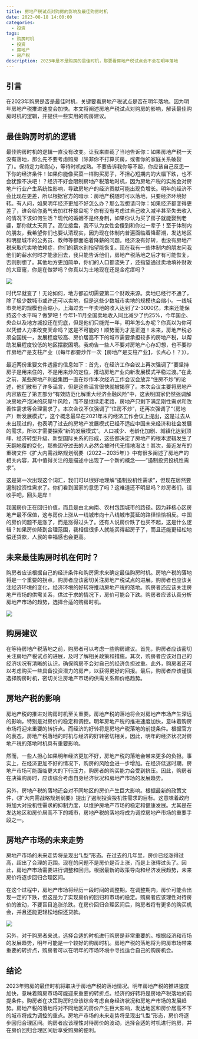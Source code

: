 ```yaml
---
title: 房地产税试点对购房的影响及最佳购房时机
date: 2023-08-18 14:00:00
categories:
  - 投资
tags:
  - 购房时机
  - 投资
  - 房地产
  - 房产税
description: 2023年是不是购房的最佳时机，那要看房地产税试点会不会在明年落地
---
```


## 引言

在2023年购房是否是最佳时机，关键要看房地产税试点是否在明年落地。因为明年房地产税推进速度会加快。本文将阐述房地产税试点对购房的影响，解读最佳购房时机的逻辑，并提供一些实用的购房建议。

## 最佳购房时机的逻辑

最佳购房时机的逻辑一直没有改变。让我来直截了当地告诉你：如果房地产税一天没有落地，那么先不要考虑购房（除非你不打算买房，或者你的家庭关系破裂了）。保持定力和耐心，等待时机成熟。不要告诉我你等不起，你应该自己反思一下你的经济条件！如果你能像买菜一样购买房子，不担心短期内的大幅下跌，也不会犹豫不决吧！？经济不好会限制房地产税落地时机，因为房地产税的实施会对房地产行业产生系统性影响，导致房地产的经济贡献可能出现负增长。明年的经济不会比现在更差，所以根据官方的暗示：房地产税随时可以落地，只要经济环境好转。有人问，如果明年经济更加不好怎么办？那么我想请问你：如果经济都变得更差了，谁会给你勇气去加杠杆接盘呢？你有没有考虑过自己收入减半甚至失去收入的情况下该如何生活？现代的婚姻不是终身制，如果你认为买了房子就能娶到老婆，那你就太天真了。高位接盘，我不认为女性会傻到和你过一辈子！至于体制内的朋友，我希望你们也要认清现实，因为现在体制内普遍面临着降薪潮，发达地区和明星城市的公务员、教师等都面临着降薪的问题。经济没有好转，也没有房地产税来取代卖地依赖症，你们的薪水别指望能恢复。现在我有一些体制内的朋友问我他们的薪水何时才能涨回去，我只能告诉他们，房地产税落地之后才有可能恢复，否则别想了。其他地方更加简单，你们的人口都流失了，还指望通过卖地填补财政的大窟窿，你是在做梦吗？你真以为土地现在还是金疙瘩吗？

![](https://cdn.jsdelivr.net/gh/PirlosM/image@main/20230818141233.png)

时代早就变了！无论如何，地方都迫切需要第二个财政来源。卖地已经行不通了，除了极少数城市或许还可以卖地，但是这些少数城市卖地的规模也会缩小。一线城市卖地的规模也会缩小，上海过去一年卖地的收入达到了2-3000亿，未来还能保持这个水平吗？做梦吧！今年1-11月全国卖地收入同比减少了约25%，今年国企、央企以及地方城投还在兜底，但是他们只能兜一年，明年怎么办呢？你真以为你可以凭借人力来改变天命吗？这是不可能的！顺势而为才是正道！未来，房地产税必须全国统一，发展程度较高、房价居高不下的城市需要承担较多的房地产税，以帮助发展程度较低的地区摆脱困境。我劝告一些人不要对房地产心存幻想，也不要炒作房地产是支柱产业（《每年都要炒作一次【房地产是支柱产业】，长点心！？》）。

最近两份重要文件透露的信息如下：首先，在经济工作会议上再次强调了“要坚持房子是用来住的，不是用来炒的定位，推动房地产业向新发展模式平稳过渡。”在此之前，某些房地产利益集团一直在炒作本次经济工作会议会放弃“住房不炒”的论述，他们散布了许多谣言，但是这些谣言很快就被揭穿了。本次会议主要将房地产内容放在了第五部分“有效防范化解重大经济金融风险”中，这表明国家仍然强调解决房地产泡沫的灰犀牛风险，而不是继续走老路，房地产只剩下满足刚性需求和改善性需求等合理需求了。本次会议不仅强调了“住房不炒”，还再次强调了“（房地产）新发展模式”，这个概念最早在2021年末的经济工作会议上提出，这是过去从未出现过的，也表明了过去的房地产发展模式已经不适应中国未来经济和社会发展的需求，所以才需要探索“新的发展模式”。人口减少、老龄化加剧、城镇化达到顶峰、经济转型升级、新型国际关系的形成，这些都决定了房地产的根本逻辑发生了天翻地覆的变化，那些固守过去的人必然会被时代无情地淘汰！其次，最近发布的重磅文件《扩大内需战略规划纲要（2022－2035年）》中有很多阐述了房地产的相关内容，其中值得关注的是描述中出现了一个新的概念——“遏制投资投机性需求”。

这是第一次出现这个词汇，我们可以很好地理解“遏制投机性需求”，但现在居然要遏制投资性需求了。你们看到国家的意思了吗？这难道还不明显吗？炒房者们，请收手吧，回头是岸！

我国房价正在回归价值，而且是由北向南、农村包围城市的路径。因为非核心区房地产最不保值，这与房价上涨从一线城市向十八线城市蔓延的路径恰恰相反。中国的房价问题不是涨了，而是涨得过头了。还有人说房价跌了也买不起，这是什么逻辑？如果房价降到合理范围，我相信很多人就能买得起房子了，而且还能更轻松地偿还贷款，人民的幸福感也会更高。

## 未来最佳购房时机在何时？

购房者应该根据自己的经济条件和购房需求来确定最佳购房时机。房地产税的落地将是一个重要的拐点，购房者应该密切关注房地产税试点的进展。购房者也应该关注经济环境的变化，经济环境的好转将推动房地产税的落地。购房者还应该关注房地产市场的供需关系，供过于求的情况下，房价可能会下跌。购房者应该认真分析房地产市场的趋势，选择合适的购房时机。

![](https://cdn.jsdelivr.net/gh/PirlosM/image@main/20230818141422.png)

## 购房建议

在等待房地产税落地之前，购房者可以考虑一些购房建议。首先，购房者应该密切关注房地产税试点的进展，及时了解相关政策和措施。其次，购房者应该对自己的经济状况有清晰的认识，确保购房不会对自己的经济负担过重。此外，购房者还可以考虑购买一些具备投资潜力的房产，以获得更好的回报。最后，购房者应该谨慎选择购房时机，密切关注房地产市场的供需关系和价格趋势。

## 房地产税的影响

房地产税的推进对购房时机至关重要。房地产税的落地将会对房地产市场产生深远的影响，特别是对房价的稳定和调控。明年房地产税的推进速度加快，意味着购房市场将迎来重要的转折点。而经济的好转将是房地产税落地的前提条件。根据官方的表态，房地产税落地的时机与经济的好转密切相关。因此，明年的经济状况对房地产税的落地时机具有重要影响。

然而，一些人担心如果明年经济更加不好，房地产税的落地会带来更多的负担。事实上，在经济更加不好的情况下，购房的风险会进一步增加。在经济低迷时期，房地产市场可能面临更大的下行压力，购房者的购买能力会受到挤压。因此，购房者在决策购房时，应该综合考虑自身经济状况和房地产市场的发展趋势。

另外，房地产税的落地还会对不同地区的房价产生巨大影响。根据最新的政策文件，《扩大内需战略规划纲要》提出了遏制投资投机性需求的目标。这意味着政府将加大对投机性需求的抑制力度，以维护房地产市场的稳定和健康发展。尤其是在发达地区和房价居高不下的城市，房地产税的落地将成为调控房地产市场的重要手段之一。

## 房地产市场的未来走势

房地产市场的未来走势将呈现出“L型”形态。在过去的几年里，房价已经涨得过高，超出了合理的范围。现在的问题不是房价是否上涨，而是上涨得过头了。因此，房地产市场需要进行调整和回归。根据最新的政策导向和经济发展趋势，未来房价将逐步回归合理区间。

在这个过程中，房地产市场将经历一段时间的调整期。在调整期内，房价可能会出现一定的下跌，但这是为了实现房价的回归和市场的稳定。购房者应该理性对待房价的波动，不要盲目追涨杀跌。在房价回归合理区间后，购房者将有更多的购买机会，并且还能更轻松地偿还贷款。

![](https://cdn.jsdelivr.net/gh/PirlosM/image@main/20230818141537.png)

另外，对于购房者来说，选择合适的时机进行购房是非常重要的。根据经济和市场的发展趋势，明年可能是一个较好的购房时机。房地产税的落地将为购房市场带来重要的转折点，购房者可以在明年的市场环境中寻找适合自己的购房机会。

## 结论

2023年购房的最佳时机将取决于房地产税的落地情况。明年房地产税的推进速度加快，意味着购房市场可能迎来重要的转折点。经济的好转将是房地产税落地的前提条件。购房者在决策购房时应该综合考虑自身经济状况和房地产市场的发展趋势。房地产税的落地将对不同地区的房价产生巨大影响，发达地区和房价居高不下的城市将成为调控的重点。房地产市场的未来走势将呈现出“L型”形态，房价将逐步回归合理区间。购房者应该理性对待房价的波动，选择合适的时机进行购房，并在房价回归合理区间后享受购房的便利。
